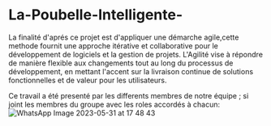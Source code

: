 # La-Poubelle-Intelligente-
La finalité d'aprés ce projet est d'appliquer une démarche agile,cette methode  fournit une approche itérative et collaborative pour le développement de logiciels et la gestion de projets. L'Agilité vise à répondre de manière flexible aux changements tout au long du processus de développement, en mettant l'accent sur la livraison continue de solutions fonctionnelles et de valeur pour les utilisateurs.

Ce travail a été presenté par les differents membres de notre équipe ; si joint les membres du groupe avec les roles accordés à chacun: 
![WhatsApp Image 2023-05-31 at 17 48 43](https://github.com/hhaassnnaaee/La-Poubelle-Intelligente-/assets/130522479/f278ef47-6d03-43a3-8903-7690824581f4)

